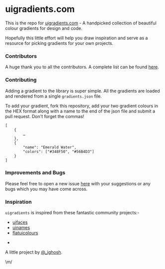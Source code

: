 # uigradients.com

This is the repo for [uigradients.com](http://uigradients.com) - A handpicked collection of beautiful colour gradients for design and code.

Hopefully this little effort will help you draw inspiration and serve as a resource for picking gradients for your own projects. 


### Contributors

A huge thank you to all the contributors. A complete list can be found [here](https://github.com/Ghosh/uiGradients/graphs/contributors).

### Contributing

Adding a gradient to the library is super simple. All the gradients are loaded and rendered from a single `gradients.json` file.

To add your gradient, fork this repository, add your two gradient colours in the HEX format along with a name to the end of the json file and submit a pull request. Don't forget the commas!

    [
        {
            …
        },
        {
      		"name": "Emerald Water",
      		"colors": ["#348F50", "#56B4D3"]
        }
    ]


### Improvements and Bugs

Please feel free to open a new issue [here](https://github.com/Ghosh/uiGradients/issues) with your suggestions or any bugs which you may have come across.


### Inspiration

`uigradients` is inspired from these fantastic community projects:-

* [uifaces](http://uifaces.com/)
* [uinames](http://uinames.com/)
* [flatuicolours](http://flatuicolors.com/)

-

A little project by [@_ighosh](http://twitter.com/_ighosh).

\m/
